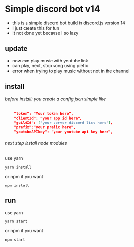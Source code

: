 # Simple discord bot v14

<!-- description -->

-   this is a simple discord bot build in discord.js version 14
-   I just create this for fun
-   It not done yet because I so lazy

## update

-   now can play music with youtube link
-   can play, next, stop song using prefix
-   error when trying to play music without not in the channel

## install

###### before install: you create a config.json simple like

```json
    "token": "Your token here",
    "clientId": "your app id here",
    "guildId": ["your server discord list here"],
    "prefix":"your prefix here",
    "youtubeAPIkey": "your youtube api key here",
```

###### next step install node modules

use yarn

```yarn
yarn install
```

or npm if you want

```npm
npm install
```

## run

use yarn

```yarn
yarn start
```

or npm if you want

```npm
npm start
```

